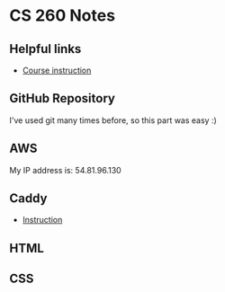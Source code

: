# CS 260 Notes

## Helpful links

- [Course instruction](https://github.com/webprogramming260)

## GitHub Repository
I've used git many times before, so this part was easy :)

## AWS

My IP address is: 54.81.96.130

## Caddy

- [Instruction](https://github.com/webprogramming260/.github/blob/main/profile/webServers/https/https.md)

## HTML

## CSS

